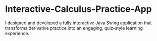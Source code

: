 # Interactive-Calculus-Practice-App
I designed and developed a fully interactive Java Swing application that transforms derivative practice into an engaging, quiz-style learning experience. 
